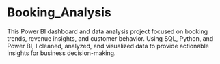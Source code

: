 # Booking_Analysis
This Power BI dashboard and data analysis project focused on booking trends, revenue insights, and customer behavior. Using SQL, Python, and Power BI, I cleaned, analyzed, and visualized data to provide actionable insights for business decision-making.
